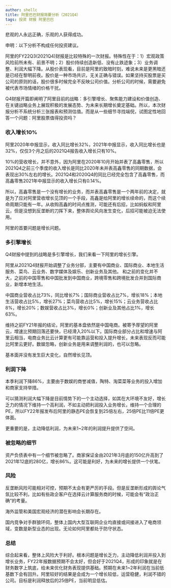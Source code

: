 ```yaml
---
author: shellc
title: 阿里巴巴财报简要分析（2021Q4）
tags: 投资 财报 阿里巴巴
---
```


悲观的人永远正确，乐观的人获得成功。

<!--more-->

申明：以下分析不构成任何投资建议。

阿里的FY22Q3(2021Q4)财报是比较特殊的一次财报。特殊性在于：1）宏观政策风险前所未有、前景不明；2）股价持续创造新低、没有止跌迹象；3）业务调整、利润大幅下降。从股价表现看，目前是阿里的致暗时刻，难说未来是更黑暗还是已经在黎明前夜。股价是一种市场共识，无关正确与错误。如果坚持买股票是买公司的原则的话，股价很多时候完全不反映公司价值。分析公司的时候，需要避免被代表市场情绪的价格干扰。

Q4财报开篇即阐明了阿里目前的战略：多引擎增长、聚焦能力建设和价值创造、在关键战略业务上展现积极的发展态势、为未来长期增长奠定基础。所以，本次财报分析不系统分析三张报表和预测估值。而是从一些细节寻找端倪，试图定性地回答一个问题：阿里股票值得投资吗？

### 收入增长10%

阿里2020年中报显示，收入同比增长32%，2021年中报显示，收入同比增长也是32%，仅仅3个月之后的2021Q4报告收入增长只有10%。

10%的营收增长，并不意外，因为阿里在2020年10月开始并表了高鑫零售，所以2021Q4之前三个季度的收入增长是同比2020年未并表高鑫零售的同期数据，会表现出30%左右的增长。2021Q4和2020Q4的同比已经完全包含了高鑫零售，而高鑫零售2021年中报显示的收入增长只有0.14%。

所以，高鑫零售是一个没有增长的业务，而并表高鑫零售是一个两年前的决定，就是为了应对阿里营收增长见顶的一个手段，高鑫是给阿里的增长续命的，而这个续命周期只能有一年。从收购高鑫的时间点推测，可能还有后招，比如蚂蚁和阿里云，但是没想到反垄断的刀挥下来，整体舆论风向发生变化，后招可能被迫无法使用。

阿里的首要问题是增长问题。

### 多引擎增长

Q4财报中提到的战略是多引擎增长，我们来看一下阿里的增长引擎。

阿里从2021Q4财报开始调整了业务分部，主要有中国商业、国际商业、本地生活服务、菜鸟、云业务、数字媒体及娱乐、创新业务及其他。 和之前的变化并不大，之前的中国零售和中国批发到中国商业，跨境零售和跨境批发合并到国际商业，新增本地生活。

中国商业营收占比73%，同比增长7%；国际商业营收占比7%，增长18%；本地生活营收占比5%，增长27%；菜鸟营收占比5%，增长15%；云业务营收占比8%，增长20%；数娱营收占比3%，增长0%；创新业及其他占比1%，增长63%。

维持之前FY21年报的结论，阿里的基本盘依然是中国电商。被寄予厚望的阿里云，增速比预期回落还要快，已经滑入20%以下。国际商业部分占比和增速与阿里云相当，电商业务比云计算更有可能靠运营和投入提升增长，未来表现反而可能比阿里云更好。数娱忽略，创新业务是用来调整利润的，也可以忽略。

基本面并没有发生巨大变化，自然增长见顶。

### 利润下降

本季利润下降86%，主要由于数娱的商誉减值，陶特、淘菜菜等业务的投入增加和商家支持举措。

可以猜测利润大幅下降是目前情势下的一个主动选择，如其在大环境不友好，增长乏力的情况下维持一个高利润，不如主动把利润投入业务增长，维持一个合理的PE，所以FY22年报发布后阿里的静态PE会恢复到25倍左右，25倍PE比11倍PE更体面。

更重要的是，主动降低利润，为未来1~2年的利润提升提供了空间。

### 被忽略的细节

资产负债表中有一个细节被忽略了。商家保证金由2021年3月底的150亿升高到了2021年12底的280亿，增长86%。这可能是利好，为未来的增长提供一个伏笔。

### 风险

反垄断风险可能相对可控，预期不太会有更严厉的手段。但是反垄断形成的舆论气氛比较不利，比如有些政企客户在选择云计算服务商的时候，可能会有“政治正确“的考量。

海外监管和美国宏观经济的潜在影响会长期存在。

国内竞争对手群狼环伺，整体上国内大型互联网企业均直接或间接进入了电商领域，变数是新型业态的出现。无论如何阿里都处于防守状态。

### 总结

综合起来看，整体上风险大于利好。根本问题是增长乏力，主动降低利润并投入到增长业务，FY22年报数据预期不会太好，但会好于2021Q4，形成的印象就是在财务数字上筑底，给未来优化财务表现提供基础。预期在未来1~2年利润在当前低基数下会有回升。阿里较好的结果是会成为一个增长较低，运营稳健，利润不错的公司。目标是利润释放后的25倍PE，当前明显低估。
